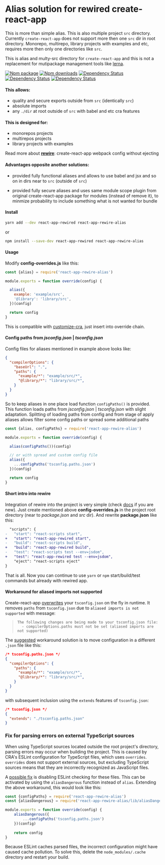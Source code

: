 # Alias solution for rewired create-react-app

This is more than simple alias. This is also multiple project `src`
directory. Currently `create-react-app` does not support more then one
`src` dir in root directory. Monorepo, multirepo, library projects with
examples and etc, requires more then only one directories like `src`.

This is alias and multy-src directory for `create-react-app` and this is not
a replacement for mutipackage management tools like
[lerna](https://github.com/lerna/lerna).

[![Npm package](https://img.shields.io/npm/v/react-app-rewire-alias.svg?style=flat)](https://npmjs.com/package/react-app-rewire-alias)
[![Npm downloads](https://img.shields.io/npm/dm/react-app-rewire-alias.svg?style=flat)](https://npmjs.com/package/react-app-rewire-alias)
[![Dependency Status](https://david-dm.org/oklas/react-app-rewire-alias.svg)](https://david-dm.org/oklas/react-app-rewire-alias)
[![Dependency Status](https://img.shields.io/github/stars/oklas/react-app-rewire-alias.svg?style=social&label=Star)](https://github.com/oklas/react-app-rewire-alias)
[![Dependency Status](https://img.shields.io/twitter/follow/oklaspec.svg?style=social&label=Follow)](https://twitter.com/oklaspec)


#### This allows:

* quality and secure exports outside from `src` (identically `src`)
* absolute imports
* any `./dir` at root outside of `src` with babel and etc cra features

#### This is designed for:

* monorepos projects
* multirepos projects
* library projects with examples

Read more about **[rewire](https://github.com/timarney/react-app-rewired)**:
create-react-app webpack config without ejecting

#### Advantages opposite another solutions:

 * provided fully functional aliases and allows to use babel and jsx and
   so on in dirs near to `src` (outside of `src`)

 * provided fully secure aliases and uses same module scope plugin from
   original create-react-app package for modules (instead of remove it),
   to minmize probability to include something what is not wanted for bundle
   
#### Install

```sh
yarn add --dev react-app-rewired react-app-rewire-alias
```

or

```sh
npm install --save-dev react-app-rewired react-app-rewire-alias
```

#### Usage

Modify **config-overrides.js** like this:

```js
const {alias} = require('react-app-rewire-alias')

module.exports = function override(config) {

  alias({
    example: 'example/src',
    '@library': 'library/src',
  })(config)

  return config
}
```

This is compatible with [customize-cra](https://github.com/arackaf/customize-cra),
just insert into override chain.

#### Config paths from *jsconfig.json* | *tsconfig.json*

Config files for aliases mentioned in example above looks like:

```json
{
  "compilerOptions": {
    "baseUrl": ".",
    "paths": {
      "example/*": "example/src/*",
      "@library/*": "library/src/*",
    }
  }
}
```

So to keep aliases in one place load function `configPaths()` is provided.
This function loads paths from *jsconfig.json* | *tsconfig.json* with
slight adaptation. Splitting of loading paths from config and from stage of
apply aliases allows filter some config paths or spread some additional paths

```js
const {alias, configPaths} = require('react-app-rewire-alias')

module.exports = function override(config) {

  alias(configPaths())(config)

  // or with spread and custom config file
  alias({
    ...configPaths('tsconfig.paths.json')
  })(config)

  return config
}
```

#### Short intro into rewire

Integration of rewire into the project is very simple (check
[docs](https://github.com/timarney/react-app-rewired#readme) if you are new).
Just create mentioned above **config-overrides.js** in the project root directory
(near to *package.json* and *src* dir). And rewrite **package.json** like this:

```diff
  "scripts": {
-   "start": "react-scripts start",
+   "start": "react-app-rewired start",
-   "build": "react-scripts build",
+   "build": "react-app-rewired build",
-   "test": "react-scripts test --env=jsdom",
+   "test": "react-app-rewired test --env=jsdom",
    "eject": "react-scripts eject"
}
```

That is all. Now you can continue to use `yarn` or `npm` start/build/test commands but
already with rewired app.

#### Workaround for aliased imports not supported

Create-react-app [overwrites](https://github.com/facebook/create-react-app/blob/v3.4.1/packages/react-scripts/scripts/utils/verifyTypeScriptSetup.js#L242)
your `tsconfig.json` on the fly in runtime. It removes `paths` from `tsconfig.json` due
to `aliased imports is not supported` with message:

> ```
> The following changes are being made to your tsconfig.json file: 
>   - compilerOptions.paths must not be set (aliased imports are not supported)
> ```

The [suggested](https://github.com/facebook/create-react-app/issues/5645#issuecomment-435201019)
workaround solution is to move configuration in a different `.json` file like this:

```json
/* tsconfig.paths.json */
{
  "compilerOptions": {
    "paths": {
      "example/*": "example/src/*",
      "@library/*": "library/src/*",
    }
  }
}
```

with subsequent inclusion using the `extends` features of `tsconfig.json`:

```json
/* tsconfig.json */
{
  "extends": "./tsconfig.paths.json"
}
```
### Fix for parsing errors on external TypeScript sources

When using TypeScript sources located outside the root project's directory,
parsing errors may occur when building the project. This is caused by CRA's ESLint configuration
for TypeScript files, which uses `overrides`. `overrides` does not support external sources,
but excluding TypeScript sources means that they are incorrectly recognized as JavaScript files.

A [possible fix](https://github.com/oklas/react-app-rewire-alias/issues/3#issuecomment-633947385)
is disabling ESLint checking for these files. This can be activated by using the `aliasDangerous`
function instead of `alias`. Extending the above workaround, this would look like this:

```js
const {configPaths} = require('react-app-rewire-alias')
const {aliasDangerous} = require('react-app-rewire-alias/lib/aliasDangerous')

module.exports = function override(config) {
    aliasDangerous({
        ...configPaths('tsconfig.paths.json')
    })(config)
    
    return config
}
```

Because ESLint caches parsed files, the incorrect configuration might have caused cache pollution.
To solve this, delete the `node_modules/.cache` directory and restart your build.
